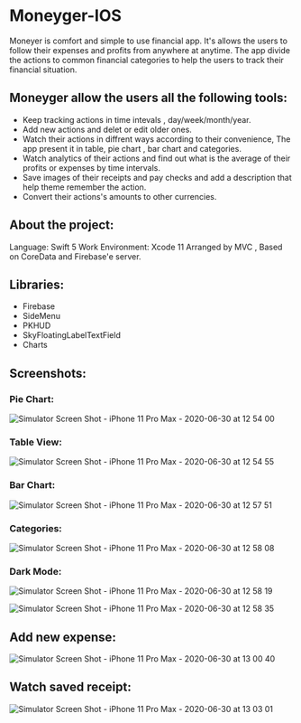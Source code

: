 # Moneyger-IOS

Moneyer is comfort and simple to use financial app. It's allows the users to follow their expenses and profits from anywhere at anytime.
The app divide the actions to common financial categories to help the users to track their financial situation.

## Moneyger allow the users all the following tools:

* Keep tracking actions in time intevals , day/week/month/year.
* Add new actions and delet or edit older ones.
* Watch their actions in diffrent ways according to their convenience, The app present it in table, pie chart , bar chart and categories.
* Watch analytics of their actions and find out what is the average of their profits or expenses by time intervals.
* Save images of their receipts and pay checks and add a description that help theme remember the action.
* Convert their actions's amounts to other currencies. 

## About the project:

Language: Swift 5
Work Environment: Xcode 11 
Arranged by MVC , Based on CoreData and Firebase'e server.

## Libraries:

* Firebase
* SideMenu
* PKHUD
* SkyFloatingLabelTextField
* Charts

## Screenshots:

### Pie Chart:

![Simulator Screen Shot - iPhone 11 Pro Max - 2020-06-30 at 12 54 00](https://user-images.githubusercontent.com/60432137/86118509-92b18b00-bad9-11ea-896a-67e338c6fc55.png)

### Table View: 

![Simulator Screen Shot - iPhone 11 Pro Max - 2020-06-30 at 12 54 55](https://user-images.githubusercontent.com/60432137/86118533-9a712f80-bad9-11ea-9de9-1f38bb0e593d.png)

### Bar Chart: 

![Simulator Screen Shot - iPhone 11 Pro Max - 2020-06-30 at 12 57 51](https://user-images.githubusercontent.com/60432137/86118555-a3fa9780-bad9-11ea-81d8-e184d874dc7b.png)

### Categories:

![Simulator Screen Shot - iPhone 11 Pro Max - 2020-06-30 at 12 58 08](https://user-images.githubusercontent.com/60432137/86118577-ae1c9600-bad9-11ea-8b9a-cf7935422389.png)

### Dark Mode: 

![Simulator Screen Shot - iPhone 11 Pro Max - 2020-06-30 at 12 58 19](https://user-images.githubusercontent.com/60432137/86118607-b96fc180-bad9-11ea-9261-348d33abdf51.png)

![Simulator Screen Shot - iPhone 11 Pro Max - 2020-06-30 at 12 58 35](https://user-images.githubusercontent.com/60432137/86118629-c12f6600-bad9-11ea-9f56-913f3ebf87e2.png)

## Add new expense:

![Simulator Screen Shot - iPhone 11 Pro Max - 2020-06-30 at 13 00 40](https://user-images.githubusercontent.com/60432137/86118642-c7bddd80-bad9-11ea-98e1-b45247f9825d.png)

## Watch saved receipt:

![Simulator Screen Shot - iPhone 11 Pro Max - 2020-06-30 at 13 03 01](https://user-images.githubusercontent.com/60432137/86118656-cee4eb80-bad9-11ea-91ce-02c247652262.png)
